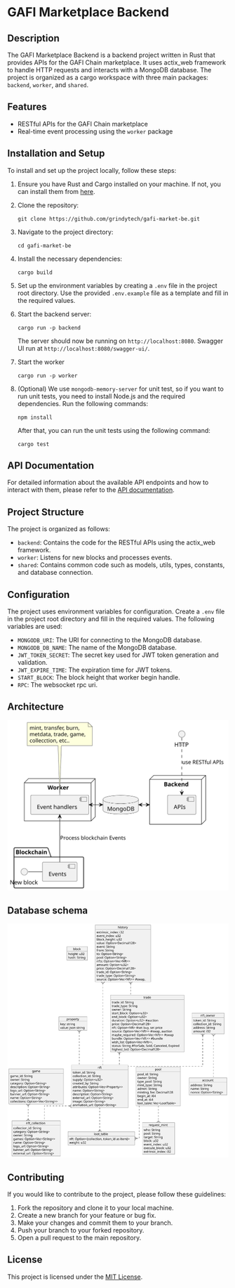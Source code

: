 # GAFI Marketplace Backend

## Description

The GAFI Marketplace Backend is a backend project written in Rust that provides APIs for the GAFI Chain marketplace. It uses actix_web framework to handle HTTP requests and interacts with a MongoDB database. The project is organized as a cargo workspace with three main packages: `backend`, `worker`, and `shared`.

## Features

- RESTful APIs for the GAFI Chain marketplace
- Real-time event processing using the `worker` package

## Installation and Setup

To install and set up the project locally, follow these steps:

1. Ensure you have Rust and Cargo installed on your machine. If not, you can install them from [here](https://www.rust-lang.org/tools/install).

2. Clone the repository:

   ```shell
   git clone https://github.com/grindytech/gafi-market-be.git
   ```

3. Navigate to the project directory:

   ```shell
   cd gafi-market-be
   ```

4. Install the necessary dependencies:

   ```shell
   cargo build
   ```

5. Set up the environment variables by creating a `.env` file in the project root directory. Use the provided `.env.example` file as a template and fill in the required values.

6. Start the backend server:

   ```shell
   cargo run -p backend
   ```

   The server should now be running on `http://localhost:8080`. Swagger UI run at `http://localhost:8080/swagger-ui/`.

7. Start the worker
   ```shell
   cargo run -p worker
   ```

7. (Optional) We use `mongodb-memory-server` for unit test, so if you want to run unit tests, you need to install Node.js and the required dependencies. Run the following commands:

   ```shell
   npm install
   ```

   After that, you can run the unit tests using the following command:

   ```shell
   cargo test
   ```

## API Documentation

For detailed information about the available API endpoints and how to interact with them, please refer to the [API documentation](https://mp-api.gafi.network/swagger-ui/ "API documentation").


## Project Structure

The project is organized as follows:

- `backend`: Contains the code for the RESTful APIs using the actix_web framework.
- `worker`: Listens for new blocks and processes events.
- `shared`: Contains common code such as models, utils, types, constants, and database connection.

## Configuration

The project uses environment variables for configuration. Create a `.env` file in the project root directory and fill in the required values. The following variables are used:

- `MONGODB_URI`: The URI for connecting to the MongoDB database.
- `MONGODB_DB_NAME`: The name of the MongoDB database.
- `JWT_TOKEN_SECRET`: The secret key used for JWT token generation and validation.
- `JWT_EXPIRE_TIME`: The expiration time for JWT tokens.
- `START_BLOCK`: The block height that worker begin handle.
- `RPC`: The websocket rpc uri.

## Architecture

<!--
```plantuml
@startuml

@startuml

package "Blockchain" {
  "New block" - [Events]
}
node "Worker" {
  [Event handlers]
  "Event handlers" <-- Events  : Process blockchain Events
  
}

note as EventHandleNote
 mint, transfer, burn, 
 metdata, trade, game,
 collecction, etc..
end note

EventHandleNote .. "Event handlers"

node "Backend" {
	[APIs]
}
HTTP ..> APIs : use RESTful APIs

database "MongoDB" {
	"Event handlers" <-> "MongoDB"  
	"Backend" <-> "MongoDB"
}

@enduml
```
-->

![architecture diagram image](img/architecture_diagram.svg)

## Database schema

<!--
```plantuml
@startuml
skinparam linetype ortho
object block 
block : height: u32 
block : hash: String

object game
game : game_id: String
game : owner: String
game : category: Option<String>
game : description: Option<String>
game : logo_url: Option<String>
game : banner_url: Option<String>
game : name: Option<String>
game : collections: Option<Vec<String>>

object nft_collection
nft_collection : collection_id: String
nft_collection : category: Option<String>
nft_collection : owner: String
nft_collection : games: Option<Vec<String>>
nft_collection : name: Option<String>
nft_collection : logo_url: Option<String>
nft_collection : banner_url: Option<String>
nft_collection : external_url: Option<String>

object nft
nft : token_id: String
nft : collection_id: String
nft : supply: Option<u32>
nft : created_by: String
nft : attributes: Option<Vec<Property>>
nft : name: Option<String>
nft : description: Option<String>
nft : external_url: Option<String>
nft : image: Option<String>
nft : animation_url: Option<String>

object property
property : key: string
property : value: json string

object nft_owner
nft_owner : token_id: String
nft_owner : collection_id: String
nft_owner : address: String
nft_owner : amount: i32

object account
account : address: String
account : name: String
account : nonce: Option<String>

object loot_table
loot_table : nft: Option<{collection, token_id as item}>
loot_table : weight: u32

object pool
pool : pool_id: String
pool : owner: String
pool : type_pool: String
pool : mint_type: String
pool : admin: String
pool : minting_fee: Decimal128
pool : begin_at: i64
pool : end_at: i64
pool : loot_table: Vec<LootTable>

object request_mint
request_mint : who: String
request_mint : pool: String
request_mint : target: String
request_mint : block: u32
request_mint : event_index: u32
request_mint : execute_block: u32
request_mint : extrinsic_index: i32

object trade
trade : trade_id: String
trade : trade_type: String
trade : owner: String

trade : start_block: Option<u32>
trade : end_block: Option<u32>
trade : duration: Option<u32> #auction

trade : price: Option<Decimal128>

trade : nft: Option<Nft> #set buy, set price
trade : source: Option<Vec<Nft>> #swap, auction
trade : maybe_required: Option<Vec<Nft>> #swap
trade : bundle: Option<Vec<Nft>> #bundle
trade : wish_list: Option<Vec<Nft>>,
trade : status: String #ForSale, Sold, Canceled, Expired
trade : highest_bid: Option<Decimal128>

object history
history : extrinsic_index: i32
history : event_index: u32
history : block_height: u32
history : value: Option<Decimal128>
history : event: String
history : from: String
history : to: Option<String>
history : pool: Option<String>
history : nfts: Option<Vec<Nft>>
history : amount: Option<u32>
history : price: Option<Decimal128>
history : trade_id: Option<String>
history : trade_type: Option<String>
history : source: Option<Vec<Nft>> #swap,

pool  ..{ request_mint 
pool  ..{ loot_table 
nft  ..{ loot_table 
game  }..{ nft_collection 
nft  }.. nft_collection 
nft_owner  }.. nft 
nft_owner  }.. account 
trade }.. nft
history }.. nft
history }.. trade
property }.. nft


@enduml
```
-->

![database schema](img/db_schema_diagram.svg)

## Contributing

If you would like to contribute to the project, please follow these guidelines:

1. Fork the repository and clone it to your local machine.
2. Create a new branch for your feature or bug fix.
3. Make your changes and commit them to your branch.
4. Push your branch to your forked repository.
5. Open a pull request to the main repository.

## License

This project is licensed under the [MIT License](LICENSE).

